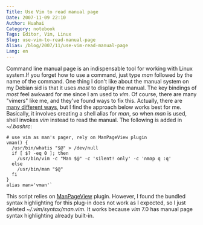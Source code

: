 ```yaml
---
Title: Use Vim to read manual page
Date: 2007-11-09 22:10
Author: Huahai
Category: notebook
Tags: Editor, Vim, Linux
Slug: use-vim-to-read-manual-page
Alias: /blog/2007/11/use-vim-read-manual-page
Lang: en
---
```


Command line manual page is an indispensable tool for working with Linux system.If you forget how to use a command, just type *man* followed by the name of the command. One thing I don't like about the manual system on my Debian sid is that it uses *most* to display the manual. The key bindings of *most* feel awkward for me since I am used to *vim*. Of course, there are many "vimers" like me, and they've found ways to fix this. Actually, there are [many different ways](http://vim.sourceforge.net/tips/tip.php?tip_id=167), but I find the approach below works best for me. Basically, it involves creating a shell alias for *man*, so when *man* is used, shell invokes *vim* instead to read the manual. The following is added in *~/.bashrc*:

``` 
# use vim as man's pager, rely on ManPageView plugin 
vman() {   
  /usr/bin/whatis "$@" > /dev/null   
  if [ $? -eq 0 ]; then     
    /usr/bin/vim -c "Man $@" -c 'silent! only' -c 'nmap q :q'   
  else     
    /usr/bin/man "$@"   
  fi 
} 
alias man='vman'`
```

This script relies on [ManPageView](http://vim.sourceforge.net/scripts/script.php?script_id=489) plugin. However, I found the bundled syntax highlighting for this plug-in does not work as I expected, so I just deleted *~/.vim/syntax/man.vim*. It works because *vim* 7.0 has manual page syntax highlighting already built-in.
